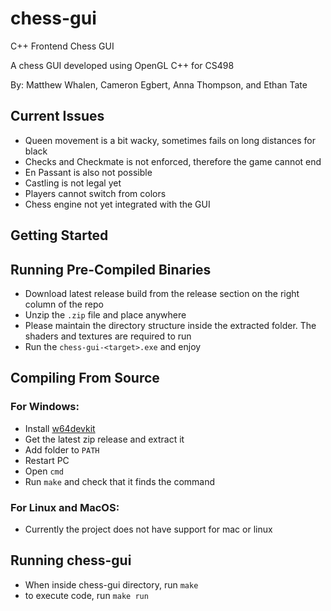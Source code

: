 # chess-gui
C++ Frontend Chess GUI

A chess GUI developed using OpenGL C++ for CS498

By: Matthew Whalen, Cameron Egbert, Anna Thompson, and Ethan Tate

## Current Issues
- Queen movement is a bit wacky, sometimes fails on long distances for black
- Checks and Checkmate is not enforced, therefore the game cannot end
- En Passant is also not possible
- Castling is not legal yet
- Players cannot switch from colors
- Chess engine not yet integrated with the GUI

## Getting Started

## Running Pre-Compiled Binaries
 - Download latest release build from the release section on the right column of the repo
 - Unzip the `.zip` file and place anywhere
 - Please maintain the directory structure inside the extracted folder. The shaders and textures are required to run
 - Run the `chess-gui-<target>.exe` and enjoy

## Compiling From Source

### For Windows:
- Install [w64devkit](https://github.com/skeeto/w64devkit)
- Get the latest zip release and extract it
- Add folder to `PATH`
- Restart PC
- Open `cmd`
- Run `make` and check that it finds the command

### For Linux and MacOS:
- Currently the project does not have support for mac or linux

## Running chess-gui
- When inside chess-gui directory, run `make`
- to execute code, run `make run`
